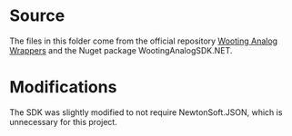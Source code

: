 # Source
The files in this folder come from the official repository [Wooting Analog Wrappers](https://github.com/WootingKb/wooting-analog-wrappers) and the Nuget package WootingAnalogSDK.NET.

# Modifications
The SDK was slightly modified to not require NewtonSoft.JSON, which is unnecessary for this project.